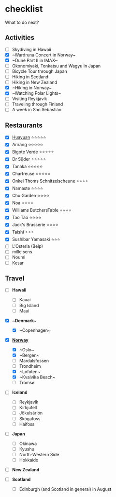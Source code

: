 # checklist
What to do next?

## Activities

- [ ] Skydiving in Hawaii
- [x] ~Wardruna Concert in Norway~
- [x] ~Dune Part II in IMAX~
- [ ] Okonomiyaki, Tonkatsu and Wagyu in Japan
- [ ] Bicycle Tour through Japan
- [ ] Hiking in Scotland
- [ ] Hiking in New Zealand
- [x] ~Hiking in Norway~
- [x] ~Watching Polar Lights~
- [ ] Visiting Reykjavík
- [ ] Traveling through Finland
- [ ] A week in San Sebastián

## Restaurants

- [x] [Huayuan](/huayuan.md) ⭐⭐⭐⭐⭐
- [x] Arirang ⭐⭐⭐⭐⭐
- [x] Bigote Verde ⭐⭐⭐⭐⭐
- [x] Dr Süder ⭐⭐⭐⭐⭐
- [x] Tanaka ⭐⭐⭐⭐⭐
- [x] Chartreuse ⭐⭐⭐⭐⭐
- [x] Onkel Thoms Schnitzelscheune ⭐⭐⭐⭐
- [x] Namaste ⭐⭐⭐⭐
- [x] Chu Garden ⭐⭐⭐⭐
- [x] Noa ⭐⭐⭐⭐
- [x] Williams ButchersTable ⭐⭐⭐⭐
- [x] Tao Tao ⭐⭐⭐⭐
- [x] Jack's Brasserie ⭐⭐⭐⭐
- [x] Taishi ⭐⭐⭐
- [x] Sushibar Yamasaki ⭐⭐⭐
- [ ] L'Osteria (Belp)
- [ ] mille sens
- [ ] Noumi
- [ ] Kesar

## Travel

- [ ] **Hawaii**
  - [ ] Kauai
  - [ ] Big Island
  - [ ] Maui

- [x] ~**Denmark**~
  - [x] ~Copenhagen~

- [x] [**Norway**](/norway.md)
  - [x] ~Oslo~
  - [x] ~Bergen~
  - [ ] Mardalsfossen
  - [ ] Trondheim
  - [x] ~Lofoten~
  - [x] ~Kvalvika Beach~
  - [ ] Tromsø

- [ ] **Iceland**
  - [ ] Reykjavík
  - [ ] Kirkjufell
  - [ ] Jökulsárlón
  - [ ] Skógafoss
  - [ ] Háifoss

- [ ] **Japan**
  - [ ] Okinawa
  - [ ] Kyushu
  - [ ] North-Western Side
  - [ ] Hokkaido

- [ ] **New Zealand**

- [ ] **Scotland**
  - [ ] Edinburgh (and Scotland in general) in August


